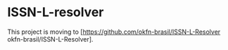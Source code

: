 ISSN-L-resolver
===============

This project is moving to [https://github.com/okfn-brasil/ISSN-L-Resolver okfn-brasil/ISSN-L-Resolver].



